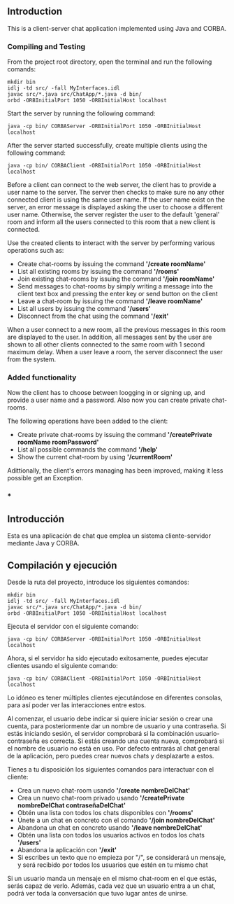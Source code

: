 ## Introduction

This is a client-server chat application implemented using Java and CORBA.

### Compiling and Testing

From the project root directory, open the terminal and run the following comands:

    mkdir bin
    idlj -td src/ -fall MyInterfaces.idl
    javac src/*.java src/ChatApp/*.java -d bin/
    orbd -ORBInitialPort 1050 -ORBInitialHost localhost

Start the server by running the following command:

    java -cp bin/ CORBAServer -ORBInitialPort 1050 -ORBInitialHost localhost

After the server started successfully, create multiple clients using the following command:

    java -cp bin/ CORBAClient -ORBInitialPort 1050 -ORBInitialHost localhost

Before a client can connect to the web server, the client has to provide a user name to the server. The server then checks to make sure no any other connected client is using the same user name. If the user name exist on the server, an error message is displayed asking the user to choose a different user name. Otherwise, the server register the user to the default 'general' room and inform all the users connected to this room that a new client is connected.

Use the created clients to interact with the server by performing various operations such as:

- Create chat-rooms by issuing the command **'/create roomName'**
- List all existing rooms by issuing the command **'/rooms'**
- Join existing chat-rooms by issuing the command **'/join roomName'**
- Send messages to chat-rooms by simply writing a message into the client text box and pressing the enter key or send button on the client
- Leave a chat-room by issuing the command **'/leave roomName'**
- List all users by issuing the command **'/users'**
- Disconnect from the chat using the command **'/exit'**

When a user connect to a new room, all the previous messages in this room are displayed to the user. In addition, all messages sent by the user are shown to all other clients connected to the same room with 1 second maximum delay. When a user leave a room, the server disconnect the user from the system.

### Added functionality

Now the client has to choose between loogging in or signing up, and provide a user name and a password. Also now you can create private chat-rooms.

The following operations have been added to the client:

- Create private chat-rooms by issuing the command **'/createPrivate roomName roomPassword'**
- List all possible commands the command **'/help'**
- Show the current chat-room by using **'/currentRoom'**

Adittionally, the client's errors managing has been improved, making it less possible get an Exception.

### **************************************\***************************************

## Introducción

Esta es una aplicación de chat que emplea un sistema cliente-servidor mediante Java y CORBA.

## Compilación y ejecución

Desde la ruta del proyecto, introduce los siguientes comandos:

    mkdir bin
    idlj -td src/ -fall MyInterfaces.idl
    javac src/*.java src/ChatApp/*.java -d bin/
    orbd -ORBInitialPort 1050 -ORBInitialHost localhost

Ejecuta el servidor con el siguiente comando:

    java -cp bin/ CORBAServer -ORBInitialPort 1050 -ORBInitialHost localhost

Ahora, si el servidor ha sido ejecutado exitosamente, puedes ejecutar clientes usando el siguiente comando:

    java -cp bin/ CORBAClient -ORBInitialPort 1050 -ORBInitialHost localhost

Lo idóneo es tener múltiples clientes ejecutándose en diferentes consolas, para así poder ver las interacciones entre estos.

Al comenzar, el usuario debe indicar si quiere iniciar sesión o crear una cuenta, para posteriormente dar un nombre de usuario y una contraseña. Si estás iniciando sesión, el servidor comprobará si la combinación usuario-contraseña es correcta. Si estás creando una cuenta nueva, comprobará si el nombre de usuario no está en uso. Por defecto entrarás al chat general de la aplicación, pero puedes crear nuevos chats y desplazarte a estos.

Tienes a tu disposición los siguientes comandos para interactuar con el cliente:

- Crea un nuevo chat-room usando **'/create nombreDelChat'**
- Crea un nuevo chat-room privado usando **'/createPrivate nombreDelChat contraseñaDelChat'**
- Obtén una lista con todos los chats disponibles con **'/rooms'**
- Únete a un chat en concreto con el comando **'/join nombreDelChat'**
- Abandona un chat en concreto usando **'/leave nombreDelChat'**
- Obtén una lista con todos los usuarios activos en todos los chats **'/users'**
- Abandona la aplicación con **'/exit'**
- Si escribes un texto que no empieza por "/", se considerará un mensaje, y será recibido por todos los usuarios que estén en tu mismo chat

Si un usuario manda un mensaje en el mismo chat-room en el que estás, serás capaz de verlo. Además, cada vez que un usuario entra a un chat, podrá ver toda la conversación que tuvo lugar antes de unirse.
